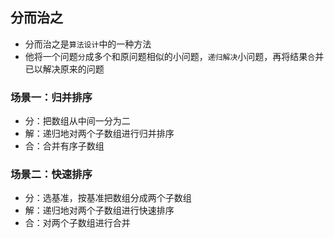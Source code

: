 ## 分而治之

- 分而治之是`算法设计`中的一种方法
- 他将一个问题`分`成多个和原问题相似的小问题，`递归解决`小问题，再将结果`合`并已以解决原来的问题

### 场景一：归并排序

- 分：把数组从中间一分为二
- 解：递归地对两个子数组进行归并排序
- 合：合并有序子数组



### 场景二：快速排序

- 分：选基准，按基准把数组分成两个子数组
- 解：递归地对两个子数组进行快速排序
- 合：对两个子数组进行合并